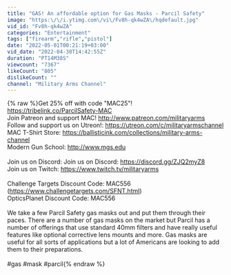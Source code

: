 ```yaml
---
title: "GAS! An affordable option for Gas Masks - Parcil Safety"
image: "https:\/\/i.ytimg.com\/vi\/Fv8h-qk4wZA\/hqdefault.jpg"
vid_id: "Fv8h-qk4wZA"
categories: "Entertainment"
tags: ["firearm","rifle","pistol"]
date: "2022-05-01T00:21:19+03:00"
vid_date: "2022-04-30T14:42:55Z"
duration: "PT14M38S"
viewcount: "7367"
likeCount: "805"
dislikeCount: ""
channel: "Military Arms Channel"
---
```

{% raw %}Get 25% off with code &quot;MAC25&quot;! <a rel="nofollow" target="blank" href="https://tribelink.co/ParcilSafety-MAC">https://tribelink.co/ParcilSafety-MAC</a><br />Join Patreon and support MAC! <a rel="nofollow" target="blank" href="http://www.patreon.com/militaryarms">http://www.patreon.com/militaryarms</a> <br />Follow and support us on Utreon!: <a rel="nofollow" target="blank" href="https://utreon.com/c/militaryarmschannel">https://utreon.com/c/militaryarmschannel</a><br />MAC T-Shirt Store: <a rel="nofollow" target="blank" href="https://ballisticink.com/collections/military-arms-channel">https://ballisticink.com/collections/military-arms-channel</a><br />Modern Gun School: <a rel="nofollow" target="blank" href="http://www.mgs.edu">http://www.mgs.edu</a><br /><br />Join us on Discord: Join us on Discord: <a rel="nofollow" target="blank" href="https://discord.gg/ZJQ2myZ8">https://discord.gg/ZJQ2myZ8</a><br />Join us on Twitch: <a rel="nofollow" target="blank" href="https://www.twitch.tv/militaryarms">https://www.twitch.tv/militaryarms</a><br /><br />Challenge Targets Discount Code: MAC556 (<a rel="nofollow" target="blank" href="https://www.challengetargets.com/SFNT.html)">https://www.challengetargets.com/SFNT.html)</a><br />OpticsPlanet Discount Code: MAC556<br /><br />We take a few Parcil Safety gas masks out and put them through their paces. There are a number of gas masks on the market but Parcil has a number of offerings that use standard 40mm filters and have really useful features like optional corrective lens mounts and more. Gas masks are useful for all sorts of applications but a lot of Americans are looking to add them to their preparations. <br /><br />#gas #mask #parcil{% endraw %}
